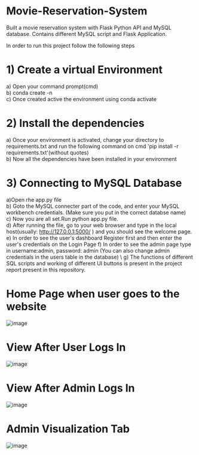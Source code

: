 # Movie-Reservation-System
Built a movie reservation system with Flask Python API and MySQL database. Contains different MySQL script and Flask Application.

In order to run this project follow the following steps

# 1) Create a virtual Environment
a) Open your command prompt(cmd)\
b) conda create -n <name of your virtual environment> \
c) Once created active the environment using conda activate <virtual environement> 
  
# 2) Install the dependencies
 a) Once your environment is activated, change your directory to requirements.txt and run the following command on cmd 'pip install -r requirements.txt'(without quotes) \
 b) Now all the dependencies have been installed in your environment 
  
# 3) Connecting to MySQL Database 
 a)Open rhe app.py file \
 b) Goto the MySQL connecter part of the code, and enter your MySQL workbench credentials. (Make sure you put in the correct databse name)\
 c) Now you are all set.Run python app.py file. \
 d) After running the file, go to your web browser and type in the local host(usually: http://127.0.0.1:5000/ ) and you should see the welcome page. \
 e) In order to see the user's dashboard Register first and then enter the user's credentials on the Login Page
 f) In order to see the admin page type in username:admin, password: admin (You can also change admin credentials in the users table in the database) \ 
 g) The functions of different SQL scripts and working of different UI buttons is present in the project report present in this repository.<br>
  
  
  # Home Page when user goes to the website
  
  ![image](https://user-images.githubusercontent.com/59137011/149167154-961369da-a819-4a45-976c-a3275f6963ca.png)
  
  # View After User Logs In 
  
  ![image](https://user-images.githubusercontent.com/59137011/149167421-016cabdd-abf3-4553-ae4b-1028a2dc2a62.png)

  
  # View After Admin Logs In
  
  ![image](https://user-images.githubusercontent.com/59137011/149167561-1047e75a-6496-4426-8366-c080737334ba.png)

  
  # Admin Visualization Tab
  
  ![image](https://user-images.githubusercontent.com/59137011/149167662-e5923e8a-1a23-46a5-a216-8cfc559e524d.png)


  
  
 
